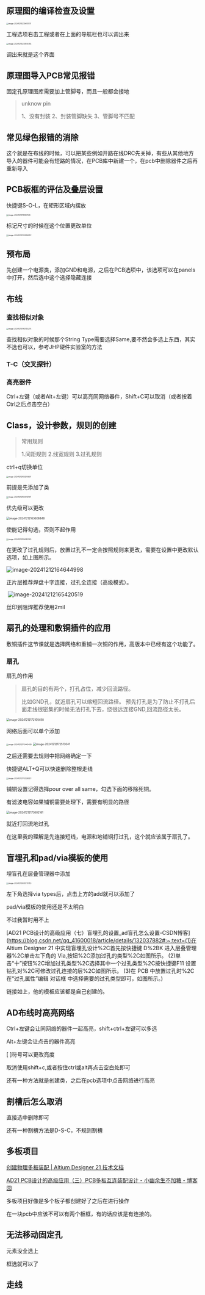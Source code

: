 ## 原理图的编译检查及设置

<img src="E:\Typora\assets\image-20241210230451517.png" alt="image-20241210230451517" style="zoom:33%;" />

工程选项右击工程或者在上面的导航栏也可以调出来

<img src="E:\Typora\assets\image-20241210230555155.png" alt="image-20241210230555155" style="zoom:33%;" />

调出来就是这个界面



## 原理图导入PCB常见报错

固定孔原理图库需要加上管脚号，而且一般都会接地

>  unknow pin
>
> 1、没有封装
> 2、封装管脚缺失
> 3、管脚号不匹配

## 常见绿色报错的消除

这个就是在布线的时候，可以把某些例如开路在线DRC先关掉，有些从其他地方导入的器件可能会有短路的情况，在PCB库中新建一个，在pcb中删除器件之后再重新导入

## PCB板框的评估及叠层设置

快捷键S-O-L，在矩形区域内摆放

<img src="E:\Typora\assets\image-20241210110951128.png" alt="image-20241210110951128" style="zoom:33%;" />

标记尺寸的时候在这个位置更改单位

<img src="E:\Typora\assets\image-20241210135556957.png" alt="image-20241210135556957" style="zoom:33%;" />

## 预布局

先创建一个电源类，添加GND和电源，之后在PCB选项中，该选项可以在panels中打开，然后选中这个选择隐藏连接

## 布线

### 查找相似对象

<img src="E:\Typora\assets\image-20241210143755275.png" alt="image-20241210143755275" style="zoom:33%;" />

查找相似对象的时候那个String Type需要选择Same,要不然会多选上东西，其实不选也可以，参考JHP硬件实验室的方法

### T-C（交叉探针）

### 高亮器件

Ctrl+左键（或者Alt+左键）可以高亮同网络器件，Shift+C可以取消（或者按着Ctrl之后点击空白）

## Class，设计参数，规则的创建

> 常用规则
>
> 1.间距规则
> 2.线宽规则
> 3.过孔规则

ctrl+q切换单位

<img src="E:\Typora\assets\image-20241212163210937.png" alt="image-20241212163210937" style="zoom: 33%;" />

前提是先添加了类

<img src="E:\Typora\assets\image-20241212163416787.png" alt="image-20241212163416787" style="zoom:33%;" />

优先级可以更改

<img src="E:\Typora\assets\image-20241212163608848.png" alt="image-20241212163608848" style="zoom:50%;" />

使能记得勾选，否则不起作用

<img src="E:\Typora\assets\image-20241212164053193.png" alt="image-20241212164053193" style="zoom:33%;" />

在更改了过孔规则后，放置过孔不一定会按照规则来更改，需要在设置中更改默认选项，如上图所示。

![image-20241212164644998](E:\Typora\assets\image-20241212164644998.png)

正片层推荐焊盘十字连接，过孔全连接（高级模式）。

​	![image-20241212165420519](E:\Typora\assets\image-20241212165420519.png)

丝印到阻焊推荐使用2mil

## 扇孔的处理和敷铜插件的应用

敷铜插件这节课就是选择网络和重铺一次铜的作用，高版本中已经有这个功能了。

### 扇孔

扇孔的作用

> 扇孔的目的有两个，打孔占位，减少回流路径。
>
> 比如GND孔，就近扇孔可以缩短回流路径。
> 预先打孔是为了防止不打孔后面走线很密集的时候无法打孔下去，绕很远连接GND,回流路径太长。

<img src="E:\Typora\assets\image-20241212172105458.png" alt="image-20241212172105458" style="zoom:50%;" />

网络后面可以单个添加

<img src="E:\Typora\assets\image-20241212172443409.png" alt="image-20241212172443409" style="zoom:33%;" />

<img src="E:\Typora\assets\image-20241212172513041.png" alt="image-20241212172513041" style="zoom:50%;" />

之后还需要去规则中把网络确定一下

快捷键ALT+Q可以快速删除整根走线

<img src="E:\Typora\assets\image-20241212173328927.png" alt="image-20241212173328927" style="zoom:33%;" />

铺铜设置记得选择pour over all same，勾选下面的移除死铜。

有滤波电容如果铺铜需要处理下，需要有明显的路径

<img src="E:\Typora\assets\image-20241212173602161.png" alt="image-20241212173602161" style="zoom:50%;" />

就近打回流地过孔

在这里我的理解是先连接短线，电源和地铺铜打过孔，这个就应该属于扇孔了。

## 盲埋孔和pad/via模板的使用

埋盲孔在层叠管理器中添加

<img src="E:\Typora\assets\image-20241213000731753.png" alt="image-20241213000731753" style="zoom: 33%;" />

左下角选择via types后，点击上方的add就可以添加了

pad/via模板的使用还是不太明白

不过我暂时用不上

[AD21 PCB设计的高级应用（七）盲埋孔的设置_ad盲孔怎么设置-CSDN博客](https://blog.csdn.net/qq_41600018/article/details/132037882#:~:text=(1)在 Altium Designer 21 中实现盲埋孔设计%2C首先按快捷键 D%2BK 进入层叠管理器%2C单击左下角的 Via,按钮%2C添加过孔的类型%2C如图所示。 (2)单击“十”按钮%2C增加过孔类型%2C选择其中一个过孔类型%2C按快捷键F11 设置钻孔对%2C可修改过孔连接的层%2C如图所示。 (3)在 PCB 中放置过孔时%2C在“过孔属性”编辑 对话框 中选择需要的过孔类型即可，如图所示。)

链接如上，他的模板应该都是自己创建的。

## AD布线时高亮网络

Ctrl+左键会让同网络的器件一起高亮，shift+ctrl+左键可以多选

Alt+左键会让点击的器件高亮

[  ]符号可以更改亮度

取消使用shift+c,或者按住ctrl或alt再点击空白处即可

还有一种方法就是创建类，之后在pcb选项中点击网络进行高亮

## 割槽后怎么取消

直接选中删除即可

还有一种割槽方法是D-S-C，不规则割槽

## 多板项目

[创建物理多板装配 | Altium Designer 21 技术文档](https://www.altium.com/cn/documentation/altium-designer/creating-physical-multi-board-assembly?version=21#7f8cf217b3c21cd932ba7913e7edce09)

[AD21 PCB设计的高级应用（三）PCB多板互连装配设计 - 小幽余生不加糖 - 博客园](https://www.cnblogs.com/-xiou/p/18043850)

多板项目好像是多个板子都创建好了之后在进行操作

在一块pcb中应该不可以有两个板框，有的话应该是有连接的。

## 无法移动固定孔

元素没全选上

框选就可以了

## 走线

